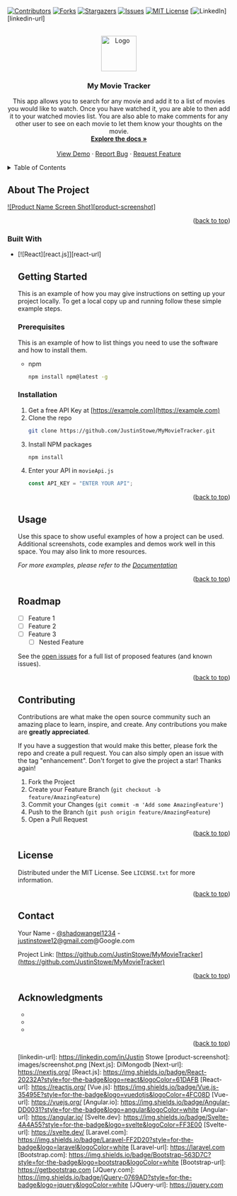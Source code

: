 <!-- Improved compatibility of back to top link: See: https://github.com/othneildrew/Best-README-Template/pull/73 -->

<a name="readme-top"></a>

<!--
*** Thanks for checking out the Best-README-Template. If you have a suggestion
*** that would make this better, please fork the repo and create a pull request
*** or simply open an issue with the tag "enhancement".
*** Don't forget to give the project a star!
*** Thanks again! Now go create something AMAZING! :D
-->

<!-- PROJECT SHIELDS -->
<!--
*** I'm using markdown "reference style" links for readability.
*** Reference links are enclosed in brackets [ ] instead of parentheses ( ).
*** See the bottom of this document for the declaration of the reference variables
*** for contributors-url, forks-url, etc. This is an optional, concise syntax you may use.
*** https://www.markdownguide.org/basic-syntax/#reference-style-links
-->

[![Contributors][contributors-shield]][contributors-url]
[![Forks][forks-shield]][forks-url]
[![Stargazers][stars-shield]][stars-url]
[![Issues][issues-shield]][issues-url]
[![MIT License][license-shield]][license-url]
[![LinkedIn][linkedin-shield]][linkedin-url]

<!-- PROJECT LOGO -->
<br />
<div align="center">
  <a href="https://github.com/JustinStowe/MyMovieTracker">
    <img src="images/logo.png" alt="Logo" width="80" height="80">
  </a>

<h3 align="center">My Movie Tracker</h3>

  <p align="center">
    This app allows you to search for any movie and add it to a list of movies you would like to watch. Once you have watched it, you are able to then add it to your watched movies list. You are also able to make comments for any other user to see on each movie to let them know your thoughts on the movie.
    <br />
    <a href="https://github.com/JustinStowe/MyMovieTracker"><strong>Explore the docs »</strong></a>
    <br />
    <br />
    <a href="https://github.com/JustinStowe/MyMovieTracker">View Demo</a>
    ·
    <a href="https://github.com/JustinStowe/MyMovieTracker/issues">Report Bug</a>
    ·
    <a href="https://github.com/JustinStowe/MyMovieTracker/issues">Request Feature</a>
  </p>
</div>

<!-- TABLE OF CONTENTS -->
<details>
  <summary>Table of Contents</summary>
  <ol>
    <li>
      <a href="#about-the-project">About The Project</a>
      <ul>
        <li><a href="#built-with">Built With</a></li>
      </ul>
    </li>
    <li>
      <a href="#getting-started">Getting Started</a>
      <ul>
        <li><a href="#prerequisites">Prerequisites</a></li>
        <li><a href="#installation">Installation</a></li>
      </ul>
    </li>
    <li><a href="#usage">Usage</a></li>
    <li><a href="#roadmap">Roadmap</a></li>
    <li><a href="#contributing">Contributing</a></li>
    <li><a href="#license">License</a></li>
    <li><a href="#contact">Contact</a></li>
    <li><a href="#acknowledgments">Acknowledgments</a></li>
  </ol>
</details>

<!-- ABOUT THE PROJECT -->

## About The Project

[![Product Name Screen Shot][product-screenshot]](https://example.com)

<!-- Here's a blank template to get started: To avoid retyping too much info. Do a search and replace with your text editor for the following: `JustinStowe`, `MyMovieTracker`, `shadowangel1234`, `Justin Stowe`, `Google`, `justinstowe12@gmail.com`, `My Movie Tracker`, `This app allows you to search for any movie and add it to a list of movies you would like to watch. Once you have watched it, you are able to then add it to your watched movies list. You are also able to make comments for any other user to see on each movie to let them know your thoughts on the movie.` -->

<p align="right">(<a href="#readme-top">back to top</a>)</p>

### Built With

<!-- * [![Next][Next.js]][Next-url] -->

- [![React][react.js]][react-url]
  <!-- * [![Vue][Vue.js]][Vue-url] -->
  <!-- * [![Angular][Angular.io]][Angular-url]
- [![Svelte][svelte.dev]][svelte-url]
- [![Laravel][laravel.com]][laravel-url]
- [![Bootstrap][bootstrap.com]][bootstrap-url]
- [![JQuery][jquery.com]][jquery-url] -->

<p align="right">(<a href="#readme-top">back to top</a>)</p>

<!-- GETTING STARTED -->

## Getting Started

This is an example of how you may give instructions on setting up your project locally.
To get a local copy up and running follow these simple example steps.

### Prerequisites

This is an example of how to list things you need to use the software and how to install them.

- npm
  ```sh
  npm install npm@latest -g
  ```

### Installation

1. Get a free API Key at [https://example.com](https://example.com)
2. Clone the repo
   ```sh
   git clone https://github.com/JustinStowe/MyMovieTracker.git
   ```
3. Install NPM packages
   ```sh
   npm install
   ```
4. Enter your API in `movieApi.js`
   ```js
   const API_KEY = "ENTER YOUR API";
   ```

<p align="right">(<a href="#readme-top">back to top</a>)</p>

<!-- USAGE EXAMPLES -->

## Usage

Use this space to show useful examples of how a project can be used. Additional screenshots, code examples and demos work well in this space. You may also link to more resources.

_For more examples, please refer to the [Documentation](https://example.com)_

<p align="right">(<a href="#readme-top">back to top</a>)</p>

<!-- ROADMAP -->

## Roadmap

- [ ] Feature 1
- [ ] Feature 2
- [ ] Feature 3
  - [ ] Nested Feature

See the [open issues](https://github.com/JustinStowe/MyMovieTracker/issues) for a full list of proposed features (and known issues).

<p align="right">(<a href="#readme-top">back to top</a>)</p>

<!-- CONTRIBUTING -->

## Contributing

Contributions are what make the open source community such an amazing place to learn, inspire, and create. Any contributions you make are **greatly appreciated**.

If you have a suggestion that would make this better, please fork the repo and create a pull request. You can also simply open an issue with the tag "enhancement".
Don't forget to give the project a star! Thanks again!

1. Fork the Project
2. Create your Feature Branch (`git checkout -b feature/AmazingFeature`)
3. Commit your Changes (`git commit -m 'Add some AmazingFeature'`)
4. Push to the Branch (`git push origin feature/AmazingFeature`)
5. Open a Pull Request

<p align="right">(<a href="#readme-top">back to top</a>)</p>

<!-- LICENSE -->

## License

Distributed under the MIT License. See `LICENSE.txt` for more information.

<p align="right">(<a href="#readme-top">back to top</a>)</p>

<!-- CONTACT -->

## Contact

Your Name - [@shadowangel1234](https://twitter.com/shadowangel1234) - justinstowe12@gmail.com@Google.com

Project Link: [https://github.com/JustinStowe/MyMovieTracker](https://github.com/JustinStowe/MyMovieTracker)

<p align="right">(<a href="#readme-top">back to top</a>)</p>

<!-- ACKNOWLEDGMENTS -->

## Acknowledgments

- []()
- []()
- []()

<p align="right">(<a href="#readme-top">back to top</a>)</p>

<!-- MARKDOWN LINKS & IMAGES -->
<!-- https://www.markdownguide.org/basic-syntax/#reference-style-links -->

[contributors-shield]: https://img.shields.io/github/contributors/JustinStowe/MyMovieTracker.svg?style=for-the-badge
[contributors-url]: https://github.com/JustinStowe/MyMovieTracker/graphs/contributors
[forks-shield]: https://img.shields.io/github/forks/JustinStowe/MyMovieTracker.svg?style=for-the-badge
[forks-url]: https://github.com/JustinStowe/MyMovieTracker/network/members
[stars-shield]: https://img.shields.io/github/stars/JustinStowe/MyMovieTracker.svg?style=for-the-badge
[stars-url]: https://github.com/JustinStowe/MyMovieTracker/stargazers
[issues-shield]: https://img.shields.io/github/issues/JustinStowe/MyMovieTracker.svg?style=for-the-badge
[issues-url]: https://github.com/JustinStowe/MyMovieTracker/issues
[license-shield]: https://img.shields.io/github/license/JustinStowe/MyMovieTracker.svg?style=for-the-badge
[license-url]: https://github.com/JustinStowe/MyMovieTracker/blob/master/LICENSE.txt
[linkedin-shield]: https://img.shields.io/badge/-LinkedIn-black.svg?style=for-the-badge&logo=linkedin&colorB=555

[linkedin-url]: https://linkedin.com/in/Justin Stowe
[product-screenshot]: images/screenshot.png
[Next.js]: DiMongodb
[Next-url]: https://nextjs.org/
[React.js]: https://img.shields.io/badge/React-20232A?style=for-the-badge&logo=react&logoColor=61DAFB
[React-url]: https://reactjs.org/
[Vue.js]: https://img.shields.io/badge/Vue.js-35495E?style=for-the-badge&logo=vuedotjs&logoColor=4FC08D
[Vue-url]: https://vuejs.org/
[Angular.io]: https://img.shields.io/badge/Angular-DD0031?style=for-the-badge&logo=angular&logoColor=white
[Angular-url]: https://angular.io/
[Svelte.dev]: https://img.shields.io/badge/Svelte-4A4A55?style=for-the-badge&logo=svelte&logoColor=FF3E00
[Svelte-url]: https://svelte.dev/
[Laravel.com]: https://img.shields.io/badge/Laravel-FF2D20?style=for-the-badge&logo=laravel&logoColor=white
[Laravel-url]: https://laravel.com
[Bootstrap.com]: https://img.shields.io/badge/Bootstrap-563D7C?style=for-the-badge&logo=bootstrap&logoColor=white
[Bootstrap-url]: https://getbootstrap.com
[JQuery.com]: https://img.shields.io/badge/jQuery-0769AD?style=for-the-badge&logo=jquery&logoColor=white
[JQuery-url]: https://jquery.com
